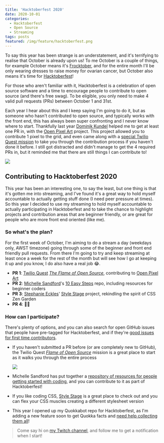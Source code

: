 ```yaml
---
title: 'Hacktoberfest 2020'
date: 2020-10-01
categories:
  - Hacktoberfest
  - Open Source
  - Streaming
tags: posts
featured: /img/feature/hacktoberfest.png
---
```

To say this year has been strange is an understatement, and it's terrifying to realise that October is already upon us! To me October is a couple of things, for example October means it's [Frocktober](https://www.frocktober.org.au/my-fundraising/742/amy-kapernick), and for the entire month I'll be only wearing dresses to raise money for ovarian cancer, but October also means it's time for [Hacktoberfest](https://hacktoberfest.digitalocean.com/)!

For those who aren't familiar with it, Hacktoberfest is a celebration of open source software and a time to encourage people to contribute to open source (and there's free swag). To be eligible, you only need to make 4 valid pull requests (PRs) between October 1 and 31st.

Each year I hear about this and I keep saying I'm going to do it, but as someone who hasn't contributed to open source, and typically works with the front end, this has always been super confronting and I never know where to start. Thankfully last year [Dominik Kundel](https://dkundel.com/) helped me to get at least one PR in, with the [Open Pixel Art](https://open-pixel-art.com/) project. This project allowed you to contribute 1 pixel to the grid, and even came along with a [special Twilio Quest mission](https://www.twilio.com/quest/learn/open-source) to take you through the contribution process if you haven't done it before. I still got distracted and didn't manage to get the 4 required PRs in, but it reminded me that there are still things I can contribute to!

![](/img/dev/hacktoberfest/open-pixel-art.png)

## Contributing to Hacktoberfest 2020

This year has been an interesting one, to say the least, but one thing is that it's gotten me into streaming, and I've found it's a great way to hold myself accountable to actually getting stuff done (I need peer pressure at times). So this year I decided to use my streaming to hold myself accountable to actually participating in Hacktoberfest and to take the chance to highlight projects and contribution areas that are beginner friendly, or are great for people who are more front end oriented (like me).

### So what's the plan?

For the first week of October, I'm aiming to do a stream a day (weekdays only, AWST timezone) going through some of the beginner and front end friendly pull requests. From there I'm going to try and keep streaming at least once a week for the rest of the month but will see how I go at keeping it up and you know, I do also have a real job 😂.

- **PR 1**: [Twilio Quest](https://www.twilio.com/quest) *[The Flame of Open Source](https://www.twilio.com/quest/learn/open-source)*, contributing to [Open Pixel Art](https://open-pixel-art.com/)
- **PR 2**: [Michelle Sandford](https://twitter.com/msandfor)'s [10 Easy Steps](https://github.com/msandfor/10-Easy-Steps/) repo, including resources for beginner coders
- **PR 3**: [Stephanie Eckles](https://twitter.com/5t3ph)' [Style Stage](https://stylestage.dev/) project, rekindling the spirit of CSS Zen Garden
- **PR 4**: 🤷‍♀️

### How can I participate?

There's plenty of options, and you can also search for open GitHub issues that people have pre-tagged for Hacktoberfest, and if they're [good issues for first time contributors](https://github.com/search?q=label%3Ahacktoberfest+state%3Aopen+label%3A%22good+first+issue%22&type=Issues).

- If you haven't submitted a PR before (or are completely new to GitHub), the Twilio Quest *[Flame of Open Source](https://www.twilio.com/quest/learn/open-source)* mission is a great place to start as it walks you through the entire process

    ![](/img/dev/hacktoberfest/twilio-quest-open-source.png)

- Michelle Sandford has put together a [repository of resources for people getting started with coding](https://github.com/msandfor/10-Easy-Steps/), and you can contribute to it as part of Hacktoberfest!
- If you like coding CSS, [Style Stage](https://stylestage.dev/) is a great place to check out and you can flex your CSS muscles creating a different stylesheet version
- This year I opened up my Quokkabot repo for Hacktoberfest, as I'm adding a new feature soon to get Quokka facts and [need help collecting them all](https://github.com/amykapernick/quokkas/issues/5)!

> Come say hi on [my Twitch channel](https://www.twitch.tv/amyskapers), and follow me to get a notification when I start!